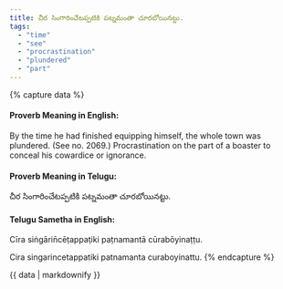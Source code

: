 ```yaml
---
title: చీర సింగారించేటప్పటికి పట్నమంతా చూరబోయినట్టు.
tags:
  - "time"
  - "see"
  - "procrastination"
  - "plundered"
  - "part"
---
```


{% capture data %}
#### Proverb Meaning in English:
By the time he had finished equipping himself, the whole town was plundered.
(See no. 2069.)
Procrastination on the part of a boaster to conceal his cowardice or ignorance.

#### Proverb Meaning in Telugu:
చీర సింగారించేటప్పటికి పట్నమంతా చూరబోయినట్టు.

#### Telugu Sametha in English:
Cīra siṅgārin̄cēṭappaṭiki paṭnamantā cūrabōyinaṭṭu.

Cira singarincetappatiki patnamanta curaboyinattu.
{% endcapture %}

{{ data | markdownify }}

